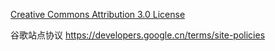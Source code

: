 [Creative Commons Attribution 3.0 License](http://creativecommons.org/licenses/by/3.0/)

谷歌站点协议 https://developers.google.cn/terms/site-policies

